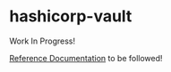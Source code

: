 # hashicorp-vault

Work In Progress!

[Reference Documentation](#https://hub.docker.com/_/vault) to be followed!